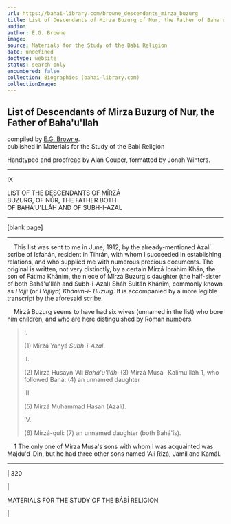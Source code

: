 ```yaml
---
url: https://bahai-library.com/browne_descendants_mirza_buzurg
title: List of Descendants of Mirza Buzurg of Nur, the Father of Baha'u'llah
audio: 
author: E.G. Browne
image: 
source: Materials for the Study of the Babi Religion
date: undefined
doctype: website
status: search-only
encumbered: false
collection: Biographies (bahai-library.com)
collectionImage: 
---
```



## List of Descendants of Mirza Buzurg of Nur, the Father of Baha'u'llah

compiled by [E.G. Browne](https://bahai-library.com/author/E.G.%20Browne).  
published in Materials for the Study of the Babi Religion


Handtyped and proofread by Alan Couper, formatted by Jonah Winters.

* * *

  

  

IX

LIST OF THE DESCENDANTS OF MÍRZÁ  
BUZURG, OF NÚR, THE FATHER BOTH  
OF BAHÁ'U'LLÁH AND OF SUBH-I-AZAL

* * *

\[blank page\]

* * *

    This list was sent to me in June, 1912, by the already-mentioned Azalí scribe of Isfahán, resident in Tihrán, with whom I succeeded in establishing relations, and who supplied me with numerous precious documents. The original is written, not very distinctly, by a certain Mírzá Ibráhím Khán, the son of Fátima Khánim, the niece of Mírzá Buzurg's daughter (the half-sister of both Bahá'u'lláh and Subh-i-Azal) Sháh Sultán Khánim, commonly known as _Hájji_ (or _Hájjiya_) _Khánim-i- Buzurg_. It is accompanied by a more legible transcript by the aforesaid scribe.

    Mirzá Buzurg seems to have had six wives (unnamed in the list) who bore him children, and who are here distinguished by Roman numbers.

> I.
> 
> (1) Mírzá Yahyá _Subh-i-Azal_.
> 
> II.
> 
> (2) Mírzá Husayn 'Ali _Bahá'u'lláh_: (3) Mírzá Músá _Kalimu'lláh_1, who followed Bahá: (4) an unnamed daughter
> 
> III.
> 
> (5) Mírzá Muhammad Hasan (Azalí).
> 
> IV.
> 
> (6) Mírzá-quli: (7) an unnamed daughter (both Bahá'ís).

    1 The only one of Mirza Musa's sons with whom I was acquainted was Majdu'd-Din, but he had three other sons named 'Ali Rizá, Jamil and Kamál.

* * *

| 
320

 | 

MATERIALS FOR THE STUDY OF THE BÁBÍ RELIGION

 |